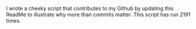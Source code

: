 I wrote a cheeky script that contributes to my Github by updating this ReadMe to illustrate why more than commits matter. This script has run 2191 times.